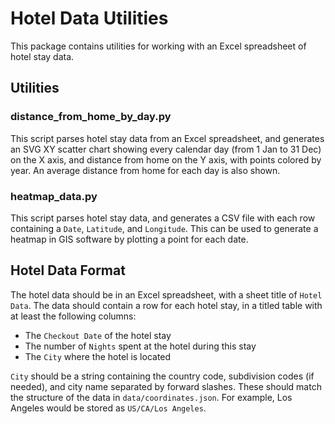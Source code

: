 # Hotel Data Utilities

This package contains utilities for working with an Excel spreadsheet of hotel stay data.

## Utilities

### distance_from_home_by_day.py

This script parses hotel stay data from an Excel spreadsheet, and generates an SVG XY scatter chart showing every calendar day (from 1 Jan to 31 Dec) on the X axis, and distance from home on the Y axis, with points colored by year. An average distance from home for each day is also shown.

### heatmap_data.py

This script parses hotel stay data, and generates a CSV file with each row containing a `Date`, `Latitude`, and `Longitude`. This can be used to generate a heatmap in GIS software by plotting a point for each date.

## Hotel Data Format

The hotel data should be in an Excel spreadsheet, with a sheet title of `Hotel Data`. The data should contain a row for each hotel stay, in a titled table with at least the following columns:

* The `Checkout Date` of the hotel stay
* The number of `Nights` spent at the hotel during this stay
* The `City` where the hotel is located

`City` should be a string containing the country code, subdivision codes (if needed), and city name separated by forward slashes. These should match the structure of the data in `data/coordinates.json`. For example, Los Angeles would be stored as `US/CA/Los Angeles`.